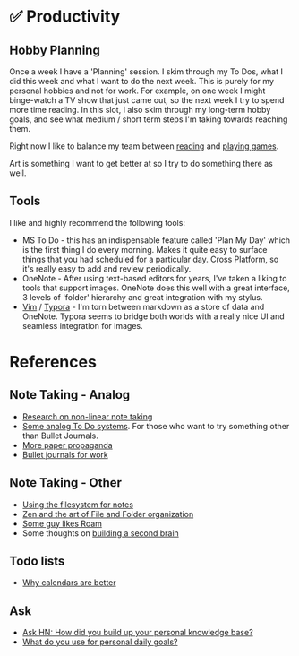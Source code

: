 # ✅ Productivity

## Hobby Planning

Once a week I have a 'Planning' session. I skim through my To Dos, what I did this week and what I want to do the next week. This is purely for my personal hobbies and not for work. For example, on one week I might binge-watch a TV show that just came out, so the next week I try to spend more time reading. In this slot, I also skim through my long-term hobby goals, and see what medium / short term steps I'm taking towards reaching them.

Right now I like to balance my team between [reading](../books/index.md) and [playing games](../games/xboxone.md). 

Art is something I want to get better at so I try to do something there as well.

## Tools

I like and highly recommend the following tools:

- MS To Do - this has an indispensable feature called 'Plan My Day' which is the first thing I do every morning. Makes it quite easy to surface things that you had scheduled for a particular day. Cross Platform, so it's really easy to add and review periodically.
- OneNote - After using text-based editors for years, I've taken a liking to tools that support images. OneNote does this well with a great interface, 3 levels of 'folder' hierarchy and great integration with my stylus.
- [Vim](../notes/editors.md) / [Typora](https://typora.io/) - I'm torn between markdown as a store of data and OneNote. Typora seems to bridge both worlds with a really nice UI and seamless integration for images.

# References

## Note Taking - Analog
- [Research on non-linear note taking](http://www.idemployee.id.tue.nl/g.w.m.rauterberg/amme/makany-et-al-2008.pdf)
- [Some analog To Do systems](https://www.hongkiat.com/blog/to-do-lists-by-hand/). For those who
  want to try something other than Bullet Journals.
- [More paper propaganda](https://getpocket.com/explore/item/why-paper-is-the-real-killer-app)
- [Bullet journals for work](https://prettyprintsandpaper.com/2016/02/13/using-a-bullet-journal-at-work/)

## Note Taking - Other

- [Using the filesystem for notes](http://dougist.com/2009/08/file-system-infobase-manager/)
- [Zen and the art of File and Folder organization](https://www.howtogeek.com/howto/15677/zen-and-the-art-of-file-and-folder-organization/)
- [Some guy likes Roam](https://www.nateliason.com/blog/roam)
- Some thoughts on [building a second brain](https://praxis.fortelabs.co/basboverview/)

## Todo lists

- [Why calendars are better](https://getpocket.com/explore/item/why-calendars-are-more-effective-than-to-do-lists)

## Ask

- [Ask HN: How did you build up your personal knowledge base?](https://news.ycombinator.com/item?id=21332957)
- [What do you use for personal daily goals?](https://lobste.rs/s/dcckvi/what_do_you_use_for_personal_daily_goals)
